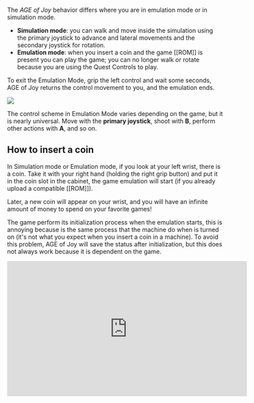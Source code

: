 

The *AGE of Joy* behavior differs where you are in emulation mode or in simulation mode.

* **Simulation mode**: you can walk and move inside the simulation using the primary joystick to advance and lateral movements and the secondary joystick for rotation.
* **Emulation mode**: when you insert a coin and the game [[ROM]] is present you can play the game; you can no longer walk or rotate because you are using the Quest Controls to play.

To exit the Emulation Mode, grip the left control and wait some seconds, AGE of Joy returns the control movement to you, and the emulation ends.

![](https://img.itch.zone/aW1nLzEwNjM3Mjc1LnBuZw==/original/2kNczL.png)

The control scheme in Emulation Mode varies depending on the game, but it is nearly universal. Move with the **primary joystick**, shoot with **B**, perform other actions with **A**, and so on.

## How to insert a coin

In Simulation mode or Emulation mode, if you look at your left wrist, there is a coin. Take it with your right hand (holding the right grip button) and put it in the coin slot in the cabinet, the game  emulation will start (if you already upload a compatible [[ROM]]).

Later, a new coin will appear on your wrist, and you will have an infinite amount of money to spend on your favorite games!

The game perform its initialization process when the emulation starts, this is annoying because is the same process that the machine do when is turned on (it's not what you expect when you insert a coin in a machine). To avoid this problem, AGE of Joy will save the status after initialization, but this does not always work because it is dependent on the game.


<iframe width="560" height="315" src="https://www.youtube.com/embed/MYOKp9lI_7o" title="YouTube video player" frameborder="0" allow="accelerometer; autoplay; clipboard-write; encrypted-media; gyroscope; picture-in-picture" allowfullscreen></iframe>